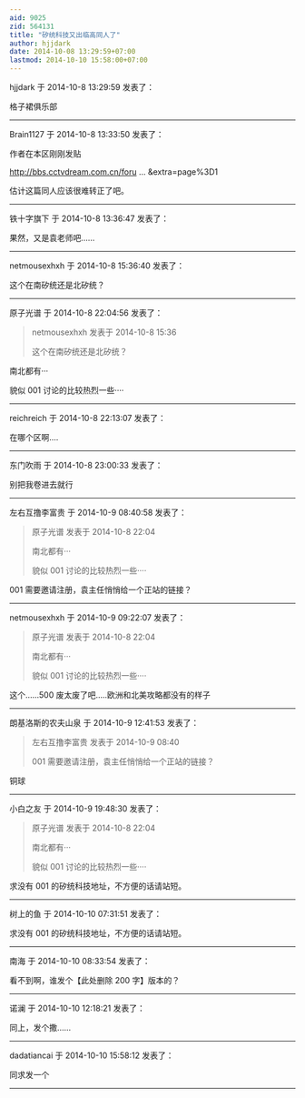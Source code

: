 ```yaml
---
aid: 9025
zid: 564131
title: "矽统科技又出临高同人了"
author: hjjdark
date: 2014-10-08 13:29:59+07:00
lastmod: 2014-10-10 15:58:00+07:00
---
```


hjjdark 于 2014-10-8 13:29:59 发表了：

格子裙俱乐部

---

Brain1127 于 2014-10-8 13:33:50 发表了：

作者在本区刚刚发贴

http://bbs.cctvdream.com.cn/foru ... &amp;extra=page%3D1

估计这篇同人应该很难转正了吧。

---

铁十字旗下 于 2014-10-8 13:36:47 发表了：

果然，又是袁老师吧……

---

netmousexhxh 于 2014-10-8 15:36:40 发表了：

这个在南矽统还是北矽统？

---

原子光谱 于 2014-10-8 22:04:56 发表了：

> netmousexhxh 发表于 2014-10-8 15:36
>
> 这个在南矽统还是北矽统？

南北都有···

貌似 001 讨论的比较热烈一些····

---

reichreich 于 2014-10-8 22:13:07 发表了：

在哪个区啊....

---

东门吹雨 于 2014-10-8 23:00:33 发表了：

别把我卷进去就行

---

左右互撸李富贵 于 2014-10-9 08:40:58 发表了：

> 原子光谱 发表于 2014-10-8 22:04
>
> 南北都有···
>
> 貌似 001 讨论的比较热烈一些····

001 需要邀请注册，袁主任悄悄给一个正站的链接？

---

netmousexhxh 于 2014-10-9 09:22:07 发表了：

> 原子光谱 发表于 2014-10-8 22:04
>
> 南北都有···
>
> 貌似 001 讨论的比较热烈一些····

这个……500 废太废了吧.....欧洲和北美攻略都没有的样子

---

朗基洛斯的农夫山泉 于 2014-10-9 12:41:53 发表了：

> 左右互撸李富贵 发表于 2014-10-9 08:40
>
> 001 需要邀请注册，袁主任悄悄给一个正站的链接？

铜球

---

小白之友 于 2014-10-9 19:48:30 发表了：

> 原子光谱 发表于 2014-10-8 22:04
>
> 南北都有···
>
> 貌似 001 讨论的比较热烈一些····

求没有 001 的矽统科技地址，不方便的话请站短。

---

树上的鱼 于 2014-10-10 07:31:51 发表了：

求没有 001 的矽统科技地址，不方便的话请站短。

---

南海 于 2014-10-10 08:33:54 发表了：

看不到啊，谁发个【此处删除 200 字】版本的？

---

诺澜 于 2014-10-10 12:18:21 发表了：

同上，发个撒……

---

dadatiancai 于 2014-10-10 15:58:12 发表了：

同求发一个

---
